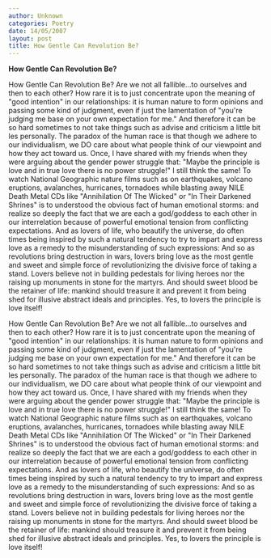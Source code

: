 ```yaml
---
author: Unknown
categories: Poetry
date: 14/05/2007
layout: post
title: How Gentle Can Revolution Be?
---
```


**How Gentle Can Revolution Be?**

How Gentle Can Revolution Be?
     Are we not all fallible...to ourselves and then to each other?  How rare it is to just concentrate upon the meaning of "good intention" in our relationships: it is human nature to form opinions and passing some kind of judgment, even if just the lamentation of "you're judging me base on your own expectation for me."  And therefore it can be so hard sometimes to not take things such as advise and criticism a little bit les personally.  The paradox of the human race is that though we adhere to our individualism, we DO care about what people think of our viewpoint and how they act toward us.  Once, I have shared with my friends when they were arguing about the gender power struggle that: "Maybe the principle is love and in true love there is no power struggle!"  I still think the same!  To watch National Geographic nature films such as on earthquakes, volcano eruptions, avalanches, hurricanes, tornadoes while blasting away NILE Death Metal CDs like "Annihilation Of The Wicked" or "In Their Darkened Shrines" is to understood the obvious fact of human emotional storms: and realize so deeply the fact that we are each a god/goddess to each other in our interrelation because of powerful emotional tension from conflicting expectations.  And as lovers of life, who beautify the universe, do often times being inspired by such a natural tendency to try to impart and express love as a remedy to the misunderstanding of such expressions:  And so as revolutions bring destruction in wars, lovers bring love as the most gentle and sweet and simple force of revolutionizing the divisive force of taking a stand.  Lovers believe not in building pedestals for living heroes nor the raising up monuments in stone for the martyrs.  And should sweet blood be the retainer of life: mankind should treasure it and prevent it from being shed for illusive abstract ideals and principles.  Yes, to lovers the principle is love itself!

How Gentle Can Revolution Be?
     Are we not all fallible...to ourselves and then to each other?  How rare it is to just concentrate upon the meaning of "good intention" in our relationships: it is human nature to form opinions and passing some kind of judgment, even if just the lamentation of "you're judging me base on your own expectation for me."  And therefore it can be so hard sometimes to not take things such as advise and criticism a little bit les personally.  The paradox of the human race is that though we adhere to our individualism, we DO care about what people think of our viewpoint and how they act toward us.  Once, I have shared with my friends when they were arguing about the gender power struggle that: "Maybe the principle is love and in true love there is no power struggle!"  I still think the same!  To watch National Geographic nature films such as on earthquakes, volcano eruptions, avalanches, hurricanes, tornadoes while blasting away NILE Death Metal CDs like "Annihilation Of The Wicked" or "In Their Darkened Shrines" is to understood the obvious fact of human emotional storms: and realize so deeply the fact that we are each a god/goddess to each other in our interrelation because of powerful emotional tension from conflicting expectations.  And as lovers of life, who beautify the universe, do often times being inspired by such a natural tendency to try to impart and express love as a remedy to the misunderstanding of such expressions:  And so as revolutions bring destruction in wars, lovers bring love as the most gentle and sweet and simple force of revolutionizing the divisive force of taking a stand.  Lovers believe not in building pedestals for living heroes nor the raising up monuments in stone for the martyrs.  And should sweet blood be the retainer of life: mankind should treasure it and prevent it from being shed for illusive abstract ideals and principles.  Yes, to lovers the principle is love itself!
